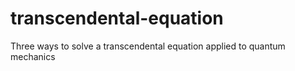 # transcendental-equation
Three ways to solve a transcendental equation applied to quantum mechanics

